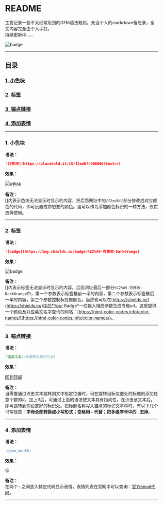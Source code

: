 README
====
主要记录一些不太经常用到的GFM语法规则，充当个人的markdown备忘录，全文内容完全由个人手打。  
持续更新中......  

![badge](https://img.shields.io/badge/%C2%A9-jcyu-DarkOrange)<br>
***
## 目录  
### [1. 小色块](#1-小色块)  
### [2. 标签](#2-标签)
### [3. 锚点链接](#3-锚点链接)
### [4. 添加表情](#4-添加表情)
***
### 1. 小色块
**语法：**  
```markdown
![#色块](https://placehold.it/15/f2ed6f/000000?text=+)
```
**效果：**  

![#色块](https://placehold.it/15/f2ed6f/000000?text=+)  

**备注：**  
[]内表示色块无法显示时显示的内容，把后面网址中的`/f2ed6f/`部分修改成对应颜色的代码，即可设置成你想要的颜色。这可以作为添加颜色标识的一种方法，仅供选择使用。
***
### 2. 标签
**语法：**  
```markdown
![badge](https://img.shields.io/badge/%C2%A9-可修改-DarkOrange)
```
**效果：**  

![badge](https://img.shields.io/badge/%C2%A9-可修改-DarkOrange)  

**备注：**  
[]内表示标签无法显示时显示的内容。后面网址最后一部分`%C2%A9-可修改-DarkOrange`中，第一个参数表示标签框前一半的内容，第二个参数表示标签框后一半的内容，第三个参数控制标签框颜色，当然也可以在[https://shields.io/](https://shields.io/)中的*Your Badge*一栏输入相应参数生成专属url。这里提供一个颜色及对应英文名字查询的网站：[https://html-color-codes.info/color-names/](https://html-color-codes.info/color-names/)。
***
### 3. 锚点链接
**语法：**  
```markdown
[锚点文本](#跳转的标识文本)
```
**效果：**  

[回到顶部](#readme)

**备注：**  
当需要通过点击文本跳转到文中指定位置时，可在跳转目标位置处的标题前添加任意个数的#。加上#后，可通过上面的语法使文本具有指向性，在点击该文本后，即可跳转到你设定好的标识处。把标题名称写入锚点的标识文本中时，有以下几个书写规范：**字母全部转换成小写形式；空格用 - 代替；把多级序号中的 . 去掉**。
***
### 4. 添加表情
**语法：**  
```markdown
:open_mouth:
```
**效果：**  

:open_mouth:  

**备注：**  
在两个 : 之间放入特定代码显示表情，表情列表在官网中可以查询：[官方emoji代码](https://www.webfx.com/tools/emoji-cheat-sheet/)。
***


